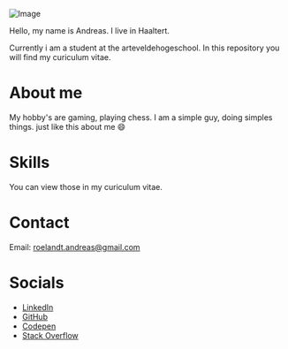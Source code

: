 
![Image](https://media-exp1.licdn.com/dms/image/C4D03AQHHYT4tjsCFhA/profile-displayphoto-shrink_400_400/0/1600099228755?e=1624492800&v=beta&t=9MTOvbmR9IuDC19MvS9OY5dOwY5ZAHI_pyxH9vk-LF0)

Hello, my name is Andreas. I live in Haaltert.

Currently i am a student at the arteveldehogeschool. In this repository you will find my curiculum vitae.


# About me

My hobby's are gaming, playing chess. I am a simple guy, doing simples things. just like this about me :smile:


# Skills

You can view those in my curiculum vitae.


# Contact

Email: roelandt.andreas@gmail.com


# Socials

 * [LinkedIn](https://www.linkedin.com/in/andreas-roelandt/)
 * [GitHub](https://github.com/andreasroelandt)
 * [Codepen](https://codepen.io/andreas-roelandt)
 * [Stack Overflow](https://stackoverflow.com/users/15222090/andreykin)